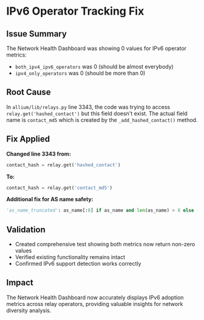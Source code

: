 # IPv6 Operator Tracking Fix

## Issue Summary

The Network Health Dashboard was showing 0 values for IPv6 operator metrics:
- `both_ipv4_ipv6_operators` was 0 (should be almost everybody)
- `ipv4_only_operators` was 0 (should be more than 0)

## Root Cause

In `allium/lib/relays.py` line 3343, the code was trying to access `relay.get('hashed_contact')` but this field doesn't exist. The actual field name is `contact_md5` which is created by the `_add_hashed_contact()` method.

## Fix Applied

**Changed line 3343 from:**
```python
contact_hash = relay.get('hashed_contact')
```

**To:**
```python
contact_hash = relay.get('contact_md5')
```

**Additional fix for AS name safety:**
```python
'as_name_truncated': as_name[:8] if as_name and len(as_name) > 8 else (as_name or f'AS{as_number}'),
```

## Validation

- Created comprehensive test showing both metrics now return non-zero values
- Verified existing functionality remains intact
- Confirmed IPv6 support detection works correctly

## Impact

The Network Health Dashboard now accurately displays IPv6 adoption metrics across relay operators, providing valuable insights for network diversity analysis. 
